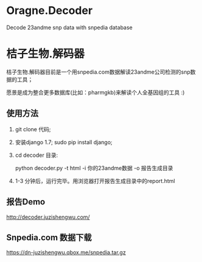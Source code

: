 Oragne.Decoder
=======

Decode 23andme snp data with snpedia database


桔子生物.解码器
=======
桔子生物.解码器目前是一个用snpedia.com数据解读23andme公司检测的snp数据的工具；

愿景是成为整合更多数据库(比如：pharmgkb)来解读个人全基因组的工具 :)

## 使用方法
1. git clone 代码;
2. 安装django 1.7; sudo pip install django;
3. cd decoder 目录:
	
	python decoder.py -t html -i 你的23andme数据 -o 报告生成目录

4. 1-3 分钟后，运行完毕。用浏览器打开报告生成目录中的report.html

## 报告Demo

http://decoder.juzishengwu.com/

## Snpedia.com 数据下载 

https://dn-juzishengwu.qbox.me/snpedia.tar.gz

